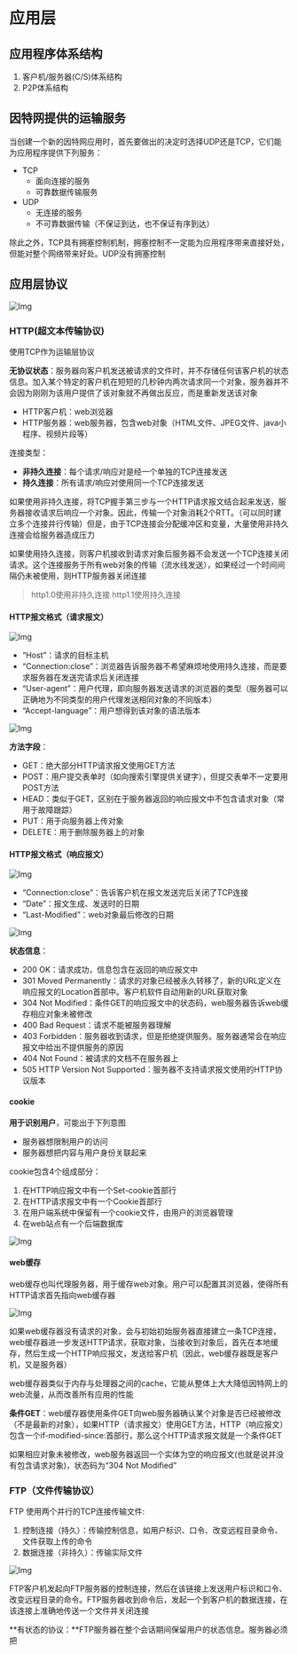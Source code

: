 # 应用层

## 应用程序体系结构

1. 客户机/服务器(C/S)体系结构
2. P2P体系结构

## 因特网提供的运输服务

当创建一个新的因特网应用时，首先要做出的决定时选择UDP还是TCP，它们能为应用程序提供下列服务：
- TCP
    - 面向连接的服务
    - 可靠数据传输服务
- UDP
    - 无连接的服务
    - 不可靠数据传输（不保证到达，也不保证有序到达）

除此之外，TCP具有拥塞控制机制，拥塞控制不一定能为应用程序带来直接好处，但能对整个网络带来好处。UDP没有拥塞控制


## 应用层协议

![Img](https://cdn.jsdelivr.net/gh/zhangyufeng0123/ImageHosting/img/yank-note-picgo-img-20230531224434.png)

### HTTP(超文本传输协议)

使用TCP作为运输层协议

**无协议状态**：服务器向客户机发送被请求的文件时，并不存储任何该客户机的状态信息。加入某个特定的客户机在短短的几秒钟内两次请求同一个对象，服务器并不会因为刚刚为该用户提供了该对象就不再做出反应，而是重新发送该对象

- HTTP客户机：web浏览器
- HTTP服务器：web服务器，包含web对象（HTML文件、JPEG文件、java小程序、视频片段等）

连接类型：

- **非持久连接**：每个请求/响应对是经一个单独的TCP连接发送
- **持久连接**：所有请求/响应对使用同一个TCP连接发送

如果使用非持久连接，将TCP握手第三步与一个HTTP请求报文结合起来发送，服务器接收请求后响应一个对象。因此，传输一个对象消耗2个RTT。（可以同时建立多个连接并行传输）但是，由于TCP连接会分配缓冲区和变量，大量使用非持久连接会给服务器造成压力

如果使用持久连接，则客户机接收到请求对象后服务器不会发送一个TCP连接关闭请求。这个连接服务于所有web对象的传输（流水线发送），如果经过一个时间间隔仍未被使用，则HTTP服务器关闭连接

> http1.0使用非持久连接
> http1.1使用持久连接

#### HTTP报文格式（请求报文）

![Img](https://cdn.jsdelivr.net/gh/zhangyufeng0123/ImageHosting/img/yank-note-picgo-img-20230531225345.png)

- “Host”：请求的目标主机
- “Connection:close”：浏览器告诉服务器不希望麻烦地使用持久连接，而是要求服务器在发送完请求后关闭连接
- “User-agent”：用户代理，即向服务器发送请求的浏览器的类型（服务器可以正确地为不同类型的用户代理发送相同对象的不同版本）
- “Accept-language”：用户想得到该对象的语法版本

![Img](https://cdn.jsdelivr.net/gh/zhangyufeng0123/ImageHosting/img/yank-note-picgo-img-20230531225423.png)

**方法字段**：
- GET：绝大部分HTTP请求报文使用GET方法
- POST：用户提交表单时（如向搜索引擎提供关键字），但提交表单不一定要用POST方法
- HEAD：类似于GET，区别在于服务器返回的响应报文中不包含请求对象（常用于故障跟踪）
- PUT：用于向服务器上传对象
- DELETE：用于删除服务器上的对象

#### HTTP报文格式（响应报文）

![Img](https://cdn.jsdelivr.net/gh/zhangyufeng0123/ImageHosting/img/yank-note-picgo-img-20230531225603.png)

- “Connection:close”：告诉客户机在报文发送完后关闭了TCP连接
- “Date”：报文生成、发送时的日期
- “Last-Modified”：web对象最后修改的日期

![Img](https://cdn.jsdelivr.net/gh/zhangyufeng0123/ImageHosting/img/yank-note-picgo-img-20230531225627.png)

**状态信息**：
- 200 OK：请求成功，信息包含在返回的响应报文中
- 301 Moved Permanently：请求的对象已经被永久转移了，新的URL定义在响应报文的Location首部中。客户机软件自动用新的URL获取对象
- 304 Not Modified：条件GET的响应报文中的状态码，web服务器告诉web缓存相应对象未被修改
- 400 Bad Request：请求不能被服务器理解
- 403 Forbidden：服务器收到请求，但是拒绝提供服务。服务器通常会在响应报文中给出不提供服务的原因
- 404 Not Found：被请求的文档不在服务器上
- 505 HTTP Version Not Supported：服务器不支持请求报文使用的HTTP协议版本

#### cookie

**用于识别用户**，可能出于下列意图
- 服务器想限制用户的访问
- 服务器想把内容与用户身份关联起来

cookie包含4个组成部分：
1. 在HTTP响应报文中有一个Set-cookie首部行
2. 在HTTP请求报文中有一个Cookie首部行
3. 在用户端系统中保留有一个cookie文件，由用户的浏览器管理
4. 在web站点有一个后端数据库

![Img](https://cdn.jsdelivr.net/gh/zhangyufeng0123/ImageHosting/img/yank-note-picgo-img-20230531225948.png)

#### web缓存

web缓存也叫代理服务器，用于缓存web对象。用户可以配置其浏览器，使得所有HTTP请求首先指向web缓存器

![Img](https://cdn.jsdelivr.net/gh/zhangyufeng0123/ImageHosting/img/yank-note-picgo-img-20230531230104.png)

如果web缓存器没有请求的对象，会与初始初始服务器直接建立一条TCP连接，web缓存器进一步发送HTTP请求，获取对象，当接收到对象后，首先在本地缓存，然后生成一个HTTP响应报文，发送给客户机（因此，web缓存器既是客户机，又是服务器）

web缓存器类似于内存与处理器之间的cache，它能从整体上大大降低因特网上的web流量，从而改善所有应用的性能

**条件GET**：web缓存器使用条件GET向web服务器确认某个对象是否已经被修改（不是最新的对象），如果HTTP（请求报文）使用GET方法，HTTP（响应报文）包含一个if-modified-since:首部行，那么这个HTTP请求报文就是一个条件GET

如果相应对象未被修改，web服务器返回一个实体为空的响应报文(也就是说并没有包含请求对象)，状态码为“304 Not Modified”

### FTP（文件传输协议）

FTP 使用两个并行的TCP连接传输文件:
1. 控制连接（持久）：传输控制信息，如用户标识、口令、改变远程目录命令、文件获取上传的命令
2. 数据连接（非持久）：传输实际文件

![Img](https://cdn.jsdelivr.net/gh/zhangyufeng0123/ImageHosting/img/yank-note-picgo-img-20230605212118.png)

FTP客户机发起向FTP服务器的控制连接，然后在该链接上发送用户标识和口令、改变远程目录的命令。FTP服务器收到命令后，发起一个到客户机的数据连接，在该连接上准确地传送一个文件并关闭连接

**有状态的协议：**FTP服务器在整个会话期间保留用户的状态信息。服务器必须把